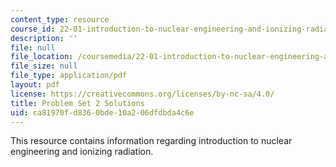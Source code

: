 ```yaml
---
content_type: resource
course_id: 22-01-introduction-to-nuclear-engineering-and-ionizing-radiation-fall-2015
description: ''
file: null
file_location: /coursemedia/22-01-introduction-to-nuclear-engineering-and-ionizing-radiation-fall-2015/ca81970fd8360bde10a206dfdbda4c6e_MIT22_01F15_ps2_sol.pdf
file_size: null
file_type: application/pdf
layout: pdf
license: https://creativecommons.org/licenses/by-nc-sa/4.0/
title: Problem Set 2 Solutions
uid: ca81970f-d836-0bde-10a2-06dfdbda4c6e
---
```

This resource contains information regarding introduction to nuclear engineering and ionizing radiation.